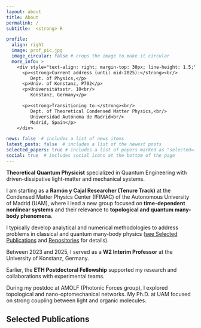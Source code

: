 ```yaml
---
layout: about
title: About
permalink: /
subtitle:  <strong> R

profile:
  align: right
  image: prof_pic.jpg
  image_circular: false # crops the image to make it circular
  more_info: >
    <div style="text-align: right; margin-top: 30px; line-height: 1.5;">
      <p><strong>Current address (until mid-2025):</strong><br/>
         Dept. of Physics,</p>
      <p>Univ. of Konstanz, P702</p>
      <p>Universitätsstr. 10<br/>
         Konstanz, Germany</p>

      <p><strong>Transitioning to:</strong><br/>
         Dept. of Theoretical Condensed Matter Physics,<br/>
         Universidad Autónoma de Madrid<br/>
         Madrid, Spain</p>
    </div>

news: false  # includes a list of news items
latest_posts: false  # includes a list of the newest posts
selected_papers: true # includes a list of papers marked as "selected={true}"
social: true  # includes social icons at the bottom of the page
---
```


<p><strong>Theoretical Quantum Physicist</strong> specialized in Quantum Engineering with driven-dissipative light-matter and mechanical systems.</p>

<p>I am starting as a <strong>Ramón y Cajal Researcher (Tenure Track)</strong> at the Condensed Matter Physics Center (IFIMAC) of the Autonomous University of Madrid (UAM), where I lead a new group focused on <strong>time-dependent nonlinear systems</strong> and their relevance to <strong>topological and quantum many-body phenomena</strong>.</p>

<p>I typically develop analytical and numerical methodologies to address problems in classical and quantum many-body physics (<a href="#publications">see Selected Publications</a> and <a href="https://jdelpino.github.io/repositories/" target="_blank">Repositories</a> for details).</p>

<p>Between 2023 and 2025, I served as a <strong>W2 Interim Professor</strong> at the University of Konstanz, Germany.</p>

<p>Earlier, the <strong>ETH Postdoctoral Fellowship</strong> supported my research and collaborations with experimental teams.</p>

<p>During my postdoc at AMOLF (Photonic Forces group), I explored topological and nano-optomechanical networks. My Ph.D. at UAM focused on strong coupling between light and organic molecules.</p>

<h2 id="publications">Selected Publications</h2>
